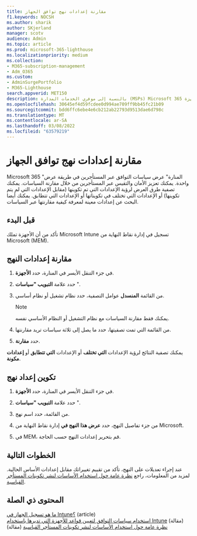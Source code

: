 ```yaml
---
title: مقارنة إعدادات نهج توافق الجهاز
f1.keywords: NOCSH
ms.author: sharik
author: SKjerland
manager: scotv
audience: Admin
ms.topic: article
ms.prod: microsoft-365-lighthouse
ms.localizationpriority: medium
ms.collection:
- M365-subscription-management
- Adm_O365
ms.custom:
- AdminSurgePortfolio
- M365-Lighthouse
search.appverid: MET150
description: بالنسبة إلى موفري الخدمات المدارة (MSPs) Microsoft 365 المنارة، تعرف على كيفية مقارنة إعدادات نهج توافق الأجهزة.
ms.openlocfilehash: 30645ef4d59fcdee0d994ae709ff9bb45fc21b09
ms.sourcegitcommit: bdd6ffc6ebe4e6cb212ab22793d9513dae6d798c
ms.translationtype: MT
ms.contentlocale: ar-SA
ms.lasthandoff: 03/08/2022
ms.locfileid: "63579219"
---
```

# <a name="compare-device-compliance-policy-settings"></a>مقارنة إعدادات نهج توافق الجهاز

Microsoft 365 "المنارة" عرض سياسات التوافق عبر المستأجرين في طريقة عرض واحدة. يمكنك تعزيز الأمان والتقيس عبر المستأجرين من خلال مقارنة السياسات. يمكنك تصفية طرق العرض لرؤية الإعدادات التي تم تكوينها (مقابل الإعدادات التي لم يتم تكوينها) أو الإعدادات التي تختلف في تكويناتها أو الإعدادات التي تتطابق. يمكنك أيضا البحث عن إعدادات معينة لمعرفة كيفية مقارنتها عبر السياسات.

## <a name="before-you-begin"></a>قبل البدء

تأكد من أن الأجهزة تملك Microsoft Intune تسجيل في إدارة نقاط النهاية من Microsoft (MEM).

## <a name="compare-policy-settings"></a>مقارنة إعدادات النهج

1. في جزء التنقل الأيسر في المنارة، حدد **الأجهزة**.

2. حدد علامة **التبويب "سياسات** ".

3. من القائمة **المنسدل** عوامل التصفية، حدد نظام تشغيل أو نظام أساسي.

   > [!NOTE]
   > يمكنك فقط مقارنة السياسات مع نظام التشغيل أو النظام الأساسي نفسه.

4. من القائمة التي تمت تصفيتها، حدد ما يصل إلى ثلاثة سياسات تريد مقارنتها.

5. حدد **مقارنة**.

يمكنك تصفية النتائج لرؤية الإعدادات **التي تختلف** أو الإعدادات **التي تتطابق** أو **إعدادات مكونة**.

## <a name="configure-a-policy-setting"></a>تكوين إعداد نهج

1. في جزء التنقل الأيسر في المنارة، حدد **الأجهزة**.

2. حدد علامة **التبويب "سياسات** ".

3. من القائمة، حدد اسم نهج.

4. من جزء تفاصيل النهج، حدد **عرض هذا النهج في** إدارة نقاط النهاية من Microsoft.

5. في MEM، قم بتحرير إعدادات النهج حسب الحاجة.

## <a name="next-steps"></a>الخطوات التالية

عند إجراء تعديلات على النهج، تأكد من تقييم تغييراتك مقابل إعدادات الأساس الحالية. لمزيد من المعلومات، راجع [نظرة عامة حول استخدام الأساسات لنشر تكوينات المستأجر القياسية](m365-lighthouse-deploy-standard-tenant-configurations-overview.md).

## <a name="related-content"></a>المحتوى ذي الصلة

[ما هو تسجيل الجهاز في Intune؟](/mem/intune/enrollment/device-enrollment) (article)  
[استخدام سياسات التوافق لتعيين قواعد للأجهزة التي تديرها باستخدام Intune](/mem/intune/protect/device-compliance-get-started) (مقالة)  
[نظرة عامة حول استخدام الأساسات لنشر تكوينات المستأجر القياسية](m365-lighthouse-deploy-standard-tenant-configurations-overview.md) (مقالة)
